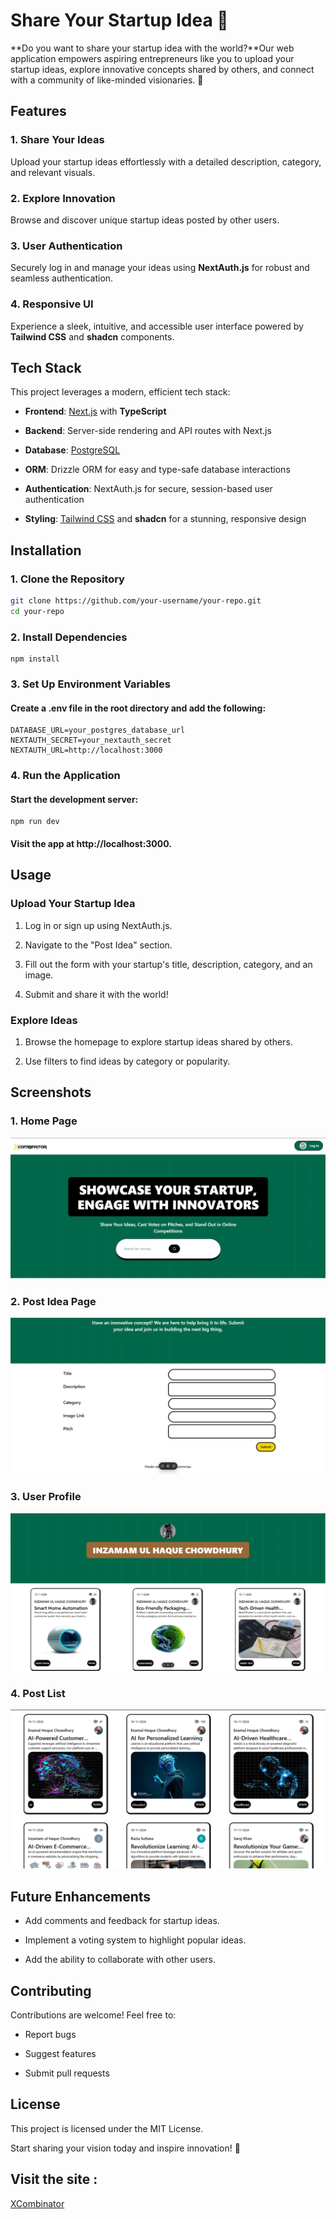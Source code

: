 Share Your Startup Idea 🌟
==========================

**Do you want to share your startup idea with the world?**Our web application empowers aspiring entrepreneurs like you to upload your startup ideas, explore innovative concepts shared by others, and connect with a community of like-minded visionaries. 🚀

Features
--------

### 1\. **Share Your Ideas**

Upload your startup ideas effortlessly with a detailed description, category, and relevant visuals.

### 2\. **Explore Innovation**

Browse and discover unique startup ideas posted by other users.

### 3\. **User Authentication**

Securely log in and manage your ideas using **NextAuth.js** for robust and seamless authentication.

### 4\. **Responsive UI**

Experience a sleek, intuitive, and accessible user interface powered by **Tailwind CSS** and **shadcn** components.

Tech Stack
----------

This project leverages a modern, efficient tech stack:

*   **Frontend**: [Next.js](https://nextjs.org/) with **TypeScript**
    
*   **Backend**: Server-side rendering and API routes with Next.js
    
*   **Database**: [PostgreSQL](https://www.postgresql.org/)
    
*   **ORM**: Drizzle ORM for easy and type-safe database interactions
    
*   **Authentication**: NextAuth.js for secure, session-based user authentication
    
*   **Styling**: [Tailwind CSS](https://tailwindcss.com/) and **shadcn** for a stunning, responsive design
    

Installation
------------

### 1\. Clone the Repository

```bash
git clone https://github.com/your-username/your-repo.git
cd your-repo
``` 

### 2\. Install Dependencies

```
npm install
```

### 3\. Set Up Environment Variables

#### Create a .env file in the root directory and add the following:
```
DATABASE_URL=your_postgres_database_url
NEXTAUTH_SECRET=your_nextauth_secret
NEXTAUTH_URL=http://localhost:3000
```
### 4\. Run the Application

#### Start the development server:

```
npm run dev
``` 

#### Visit the app at http://localhost:3000.


Usage
-----

### **Upload Your Startup Idea**

1.  Log in or sign up using NextAuth.js.
    
2.  Navigate to the "Post Idea" section.
    
3.  Fill out the form with your startup's title, description, category, and an image.
    
4.  Submit and share it with the world!
    

### **Explore Ideas**

1.  Browse the homepage to explore startup ideas shared by others.
    
2.  Use filters to find ideas by category or popularity.
    

Screenshots
-----------

### 1\. Home Page

![Home Screen](screenshots\Home.png)

### 2\. Post Idea Page

![Form](screenshots\form.png)

### 3\. User Profile

![Profile](screenshots\profile.png)

### 4\. Post List

![Post Details](screenshots\Posts.png)




Future Enhancements
-------------------

*   Add comments and feedback for startup ideas.
    
*   Implement a voting system to highlight popular ideas.
    
*   Add the ability to collaborate with other users.
    

Contributing
------------

Contributions are welcome! Feel free to:

*   Report bugs
    
*   Suggest features
    
*   Submit pull requests
    

License
-------

This project is licensed under the MIT License.

Start sharing your vision today and inspire innovation! 🌟
## Visit the site : 
[XCombinator](https://x-combinator-startup.vercel.app/)